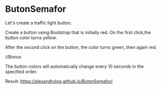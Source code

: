 # ButonSemafor

Let's create a traffic light button.

Create a button using Bootstrap that is initially red. On the first click,the button color turns yellow.

After the second click on the button, the color turns green, then again red.

//Bonus

The button colors will automatically change every 10 seconds in the specified order.

Result: https://alexandrulog.github.io/ButonSemafor/
